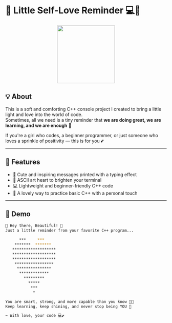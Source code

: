 # 🌸 Little Self-Love Reminder 💻💖

<p align="center">
  <img src="https://media.giphy.com/media/xT9IgG50Fb7Mi0prBC/giphy.gif" width="180"/>
</p>

## 💡 About

This is a soft and comforting C++ console project I created to bring a little light and love into the world of code.  
Sometimes, all we need is a tiny reminder that **we are doing great, we are learning, and we are enough** 🌼

If you're a girl who codes, a beginner programmer, or just someone who loves a sprinkle of positivity — this is for you 💕

---

## 🧸 Features

- 💬 Cute and inspiring messages printed with a typing effect  
- 🌟 ASCII art heart to brighten your terminal  
- 💻 Lightweight and beginner-friendly C++ code  
- 🎀 A lovely way to practice basic C++ with a personal touch  

---

## 🎀 Demo

```bash
🌸 Hey there, Beautiful! 🌸
Just a little reminder from your favorite C++ program...

      ***     ***
    *******  *******
   *******************
   *******************
   *******************
    *****************
     ***************
      *************
        *********
          *****
           ***
            *

You are smart, strong, and more capable than you know 💪✨
Keep learning, keep shining, and never stop being YOU 💖

~ With love, your code 💻💕
